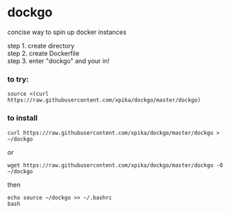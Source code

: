 # dockgo

concise way to spin up docker instances

 step 1. create directory                                                                                                                          
 step 2. create Dockerfile                                                                                                                                                                  
 step 3. enter "dockgo" and your in!        

### to try:

```
source <(curl https://raw.githubusercontent.com/xpika/dockgo/master/dockgo) 
```

### to install
```
curl https://raw.githubusercontent.com/xpika/dockgo/master/dockgo > ~/dockgo 
```
or
```
wget https://raw.githubusercontent.com/xpika/dockgo/master/dockgo -O ~/dockgo
```
then
```
echo source ~/dockgo >> ~/.bashrc
bash
```
